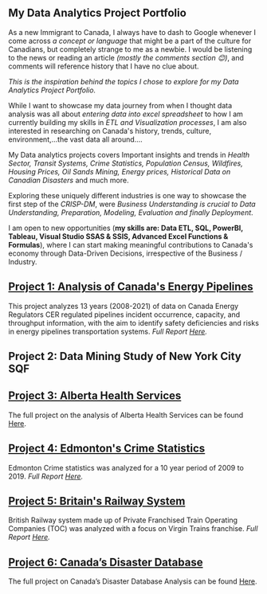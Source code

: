 ## My Data Analytics Project Portfolio

As a new Immigrant to Canada, I always have to dash to Google whenever I come across  *a concept or language* that might be a part of the culture for Canadians, but completely strange to me as a newbie. I would be listening to the news or reading an article *(mostly the comments section 😊)*, and comments will reference history that I have no clue about. 

*This is the inspiration behind the topics I chose to explore for my Data Analytics Project Portfolio.* 

While I want to showcase my data journey from when I thought data analysis was all about *entering data into excel spreadsheet* to how I am currently building my skills in *ETL and Visualization processes*, I am also interested in researching on Canada's history, trends, culture, environment,...the vast data all around.... 

My Data analytics projects covers Important insights and trends in *Health Sector, Transit Systems, Crime Statistics, Population Census, Wildfires, Housing Prices, Oil Sands Mining, Energy prices, Historical Data on Canadian Disasters* and much more. 

Exploring these uniquely different industries is one way to showcase the first step of the *CRISP-DM*, were *Business Understanding is crucial to Data Understanding, Preparation, Modeling, Evaluation and finally Deployment*. 

I am open to new opportunities (**my skills are: Data ETL, SQL, PowerBI, Tableau, Visual Studio SSAS & SSIS, Advanced Excel Functions & Formulas**), where I can start making meaningful contributions to Canada's economy through Data-Driven Decisions, irrespective of the Business / Industry.


## [Project 1: Analysis of Canada's Energy Pipelines](https://github.com/the-H-effect/Canada-Energy-Pipelines)

This project analyzes 13 years (2008-2021) of data on Canada Energy Regulators CER regulated pipelines incident occurrence, capacity, and throughput information, with the aim to identify safety deficiencies and risks in energy pipelines transportation systems. _Full Report [Here](https://github.com/the-H-effect/Canada-Energy-Pipelines)._ 



## Project 2: Data Mining Study of New York City SQF 



## [Project 3: Alberta Health Services](https://github.com/the-H-effect/Analysis-Alberta-Health-Services)

The full project on the analysis of Alberta Health Services can be found [Here](https://github.com/the-H-effect/Analysis-Alberta-Health-Services).


## [Project 4: Edmonton's Crime Statistics](https://github.com/the-H-effect/Analysis-Edmonton-Crime-Statistics)


Edmonton Crime statistics was analyzed for a 10 year period of 2009 to 2019. 
_Full Report [Here](https://github.com/the-H-effect/Analysis-Edmonton-Crime-Statistics)._


## [Project 5: Britain's Railway System](https://github.com/the-H-effect/Analysis-of-Britain-Railway-System) 

British Railway system made up of Private Franchised Train Operating Companies (TOC) was analyzed with a focus on Virgin Trains franchise. _Full Report [Here](https://github.com/the-H-effect/Analysis-of-Britain-Railway-System)._ 



## [Project 6: Canada’s Disaster Database](https://github.com/the-H-effect/Canada-Disaster-Database)

The full project on Canada’s Disaster Database Analysis can be found [Here](https://github.com/the-H-effect/Canada-Disaster-Database).




